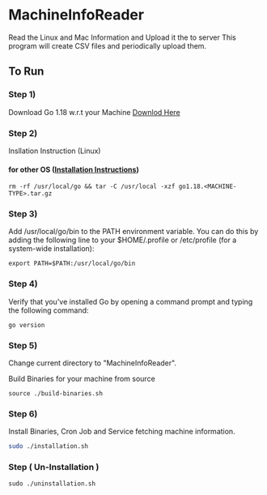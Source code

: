 # MachineInfoReader
Read the Linux and Mac Information and Upload it the  to server
This program will create CSV files and periodically upload them.

## To Run

### Step 1) 
Download Go 1.18 w.r.t your Machine [Downlod Here](https://go.dev/dl/)


### Step 2) 
Insllation Instruction (Linux) 
#### for other OS ([Installation Instructions](https://go.dev/doc/install))
```
rm -rf /usr/local/go && tar -C /usr/local -xzf go1.18.<MACHINE-TYPE>.tar.gz
```


### Step 3) 
Add /usr/local/go/bin to the PATH environment variable.
You can do this by adding the following line to your $HOME/.profile or /etc/profile (for a system-wide installation):
```
export PATH=$PATH:/usr/local/go/bin
```

### Step 4) 
Verify that you've installed Go by opening a command prompt and typing the following command:
```
go version
```


### Step 5)
Change current directory to "MachineInfoReader".

Build Binaries for your machine from source
```
source ./build-binaries.sh
```

### Step 6)
Install Binaries, Cron Job and Service fetching machine information.
```bash
sudo ./installation.sh
```



### Step ( Un-Installation )
```
sudo ./uninstallation.sh
```